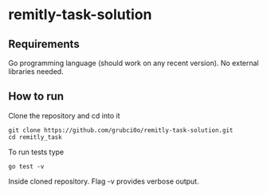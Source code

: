 # remitly-task-solution

## Requirements

Go programming language (should work on any recent version). No external libraries needed.

## How to run
Clone the repository and cd into it
```console
git clone https://github.com/grubci0o/remitly-task-solution.git
cd remitly_task
```

To run tests type
```console
go test -v
```
Inside cloned repository. Flag -v provides verbose output.
